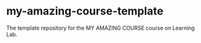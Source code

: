 # my-amazing-course-template
The template repository for the MY AMAZING COURSE course on Learning Lab.
